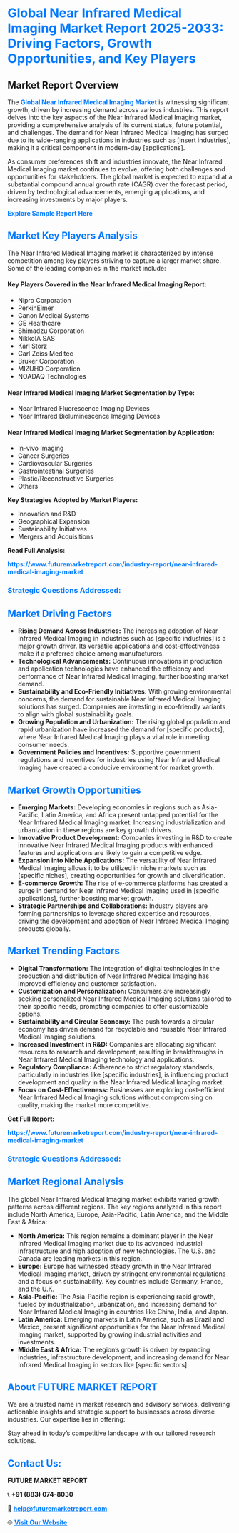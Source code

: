 <h1 style="color: #007BFF;">Global Near Infrared Medical Imaging Market Report 2025-2033: Driving Factors, Growth Opportunities, and Key Players</h1>

<section id="overview">
<h2>Market Report Overview</h2>
<p>The <a href="https://www.futuremarketreport.com/industry-report/near-infrared-medical-imaging-market" style="color: #007BFF; text-decoration: none;"><strong>Global Near Infrared Medical Imaging Market</strong></a> is witnessing significant growth, driven by increasing demand across various industries. This report delves into the key aspects of the Near Infrared Medical Imaging market, providing a comprehensive analysis of its current status, future potential, and challenges. The demand for Near Infrared Medical Imaging has surged due to its wide-ranging applications in industries such as [insert industries], making it a critical component in modern-day [applications].</p>
<p>As consumer preferences shift and industries innovate, the Near Infrared Medical Imaging market continues to evolve, offering both challenges and opportunities for stakeholders. The global market is expected to expand at a substantial compound annual growth rate (CAGR) over the forecast period, driven by technological advancements, emerging applications, and increasing investments by major players.</p>
</section>

<section id="overview">
<p><a href="https://www.futuremarketreport.com/request-sample/reportId=79641" style="color: #007BFF; text-decoration: none;"><strong>Explore Sample Report Here</strong></a></p>
</section>

<section id="key-players">
<h2 style="color: #007BFF;">Market Key Players Analysis</h2>
<p>The Near Infrared Medical Imaging market is characterized by intense competition among key players striving to capture a larger market share. Some of the leading companies in the market include:</p>
<h4>Key Players Covered in the Near Infrared Medical Imaging Report:</h4>
<ul><li>Nipro Corporation</li><li>PerkinElmer</li><li>Canon Medical Systems</li><li>GE Healthcare</li><li>Shimadzu Corporation</li><li>NikkoIA SAS</li><li>Karl Storz</li><li>Carl Zeiss Meditec</li><li>Bruker Corporation</li><li>MIZUHO Corporation</li><li>NOADAQ Technologies</li></ul>
<h4>Near Infrared Medical Imaging Market Segmentation by Type:</h4>
<ul><li>Near Infrared Fluorescence Imaging Devices</li><li>Near Infrared Bioluminescence Imaging Devices</li></ul>

<h4>Near Infrared Medical Imaging Market Segmentation by Application:</h4>
<ul><li>In-vivo Imaging</li><li>Cancer Surgeries</li><li>Cardiovascular Surgeries</li><li>Gastrointestinal Surgeries</li><li>Plastic/Reconstructive Surgeries</li><li>Others</li></ul>
<p><strong>Key Strategies Adopted by Market Players:</strong></p>
<ul>
<li>Innovation and R&D</li>
<li>Geographical Expansion</li>
<li>Sustainability Initiatives</li>
<li>Mergers and Acquisitions</li>
</ul>
</section>

<section>
<p><strong>Read Full Analysis: </strong></p><a href="https://www.futuremarketreport.com/industry-report/near-infrared-medical-imaging-market" style="color: #007BFF; text-decoration: none;"><strong>https://www.futuremarketreport.com/industry-report/near-infrared-medical-imaging-market</strong></a>
<h3 style="color: #007BFF;">Strategic Questions Addressed:</h3>
</section>

<section id="driving-factors">
<h2 style="color: #007BFF;">Market Driving Factors</h2>
<ul>
<li><strong>Rising Demand Across Industries:</strong> The increasing adoption of Near Infrared Medical Imaging in industries such as [specific industries] is a major growth driver. Its versatile applications and cost-effectiveness make it a preferred choice among manufacturers.</li>
<li><strong>Technological Advancements:</strong> Continuous innovations in production and application technologies have enhanced the efficiency and performance of Near Infrared Medical Imaging, further boosting market demand.</li>
<li><strong>Sustainability and Eco-Friendly Initiatives:</strong> With growing environmental concerns, the demand for sustainable Near Infrared Medical Imaging solutions has surged. Companies are investing in eco-friendly variants to align with global sustainability goals.</li>
<li><strong>Growing Population and Urbanization:</strong> The rising global population and rapid urbanization have increased the demand for [specific products], where Near Infrared Medical Imaging plays a vital role in meeting consumer needs.</li>
<li><strong>Government Policies and Incentives:</strong> Supportive government regulations and incentives for industries using Near Infrared Medical Imaging have created a conducive environment for market growth.</li>
</ul>
</section>

<section id="growth-opportunities">
<h2 style="color: #007BFF;">Market Growth Opportunities</h2>
<ul>
<li><strong>Emerging Markets:</strong> Developing economies in regions such as Asia-Pacific, Latin America, and Africa present untapped potential for the Near Infrared Medical Imaging market. Increasing industrialization and urbanization in these regions are key growth drivers.</li>
<li><strong>Innovative Product Development:</strong> Companies investing in R&D to create innovative Near Infrared Medical Imaging products with enhanced features and applications are likely to gain a competitive edge.</li>
<li><strong>Expansion into Niche Applications:</strong> The versatility of Near Infrared Medical Imaging allows it to be utilized in niche markets such as [specific niches], creating opportunities for growth and diversification.</li>
<li><strong>E-commerce Growth:</strong> The rise of e-commerce platforms has created a surge in demand for Near Infrared Medical Imaging used in [specific applications], further boosting market growth.</li>
<li><strong>Strategic Partnerships and Collaborations:</strong> Industry players are forming partnerships to leverage shared expertise and resources, driving the development and adoption of Near Infrared Medical Imaging products globally.</li>
</ul>
</section>

<section id="trending-factors">
<h2 style="color: #007BFF;">Market Trending Factors</h2>
<ul>
<li><strong>Digital Transformation:</strong> The integration of digital technologies in the production and distribution of Near Infrared Medical Imaging has improved efficiency and customer satisfaction.</li>
<li><strong>Customization and Personalization:</strong> Consumers are increasingly seeking personalized Near Infrared Medical Imaging solutions tailored to their specific needs, prompting companies to offer customizable options.</li>
<li><strong>Sustainability and Circular Economy:</strong> The push towards a circular economy has driven demand for recyclable and reusable Near Infrared Medical Imaging solutions.</li>
<li><strong>Increased Investment in R&D:</strong> Companies are allocating significant resources to research and development, resulting in breakthroughs in Near Infrared Medical Imaging technology and applications.</li>
<li><strong>Regulatory Compliance:</strong> Adherence to strict regulatory standards, particularly in industries like [specific industries], is influencing product development and quality in the Near Infrared Medical Imaging market.</li>
<li><strong>Focus on Cost-Effectiveness:</strong> Businesses are exploring cost-efficient Near Infrared Medical Imaging solutions without compromising on quality, making the market more competitive.</li>
</ul>
</section>

<section>
<p><strong>Get Full Report: </strong></p><a href="https://www.futuremarketreport.com/industry-report/near-infrared-medical-imaging-market" style="color: #007BFF; text-decoration: none;"><strong>https://www.futuremarketreport.com/industry-report/near-infrared-medical-imaging-market</strong></a>
<h3 style="color: #007BFF;">Strategic Questions Addressed:</h3>
</section>


<section id="regional-analysis">
<h2 style="color: #007BFF;">Market Regional Analysis</h2>
<p>The global Near Infrared Medical Imaging market exhibits varied growth patterns across different regions. The key regions analyzed in this report include North America, Europe, Asia-Pacific, Latin America, and the Middle East & Africa:</p>
<ul>
<li><strong>North America:</strong> This region remains a dominant player in the Near Infrared Medical Imaging market due to its advanced industrial infrastructure and high adoption of new technologies. The U.S. and Canada are leading markets in this region.</li>
<li><strong>Europe:</strong> Europe has witnessed steady growth in the Near Infrared Medical Imaging market, driven by stringent environmental regulations and a focus on sustainability. Key countries include Germany, France, and the U.K.</li>
<li><strong>Asia-Pacific:</strong> The Asia-Pacific region is experiencing rapid growth, fueled by industrialization, urbanization, and increasing demand for Near Infrared Medical Imaging in countries like China, India, and Japan.</li>
<li><strong>Latin America:</strong> Emerging markets in Latin America, such as Brazil and Mexico, present significant opportunities for the Near Infrared Medical Imaging market, supported by growing industrial activities and investments.</li>
<li><strong>Middle East & Africa:</strong> The region’s growth is driven by expanding industries, infrastructure development, and increasing demand for Near Infrared Medical Imaging in sectors like [specific sectors].</li>
</ul>
</section>

<footer>
<h2 style="color: #007BFF;">About FUTURE MARKET REPORT</h2>
<p>We are a trusted name in market research and advisory services, delivering actionable insights and strategic support to businesses across diverse industries. Our expertise lies in offering:</p>

<p>Stay ahead in today’s competitive landscape with our tailored research solutions.</p>

<h2 style="color: #007BFF;">Contact Us:</h2>
<p><strong>FUTURE MARKET REPORT</strong></p>
<p>📞 <strong>+91 (883) 074-8030</strong></p>
<p>📧 <strong><a href="mailto:help@futuremarketreport.com" style="color: #007BFF;">help@futuremarketreport.com</a></strong></p>
<p>🌐 <strong><a href="https://www.futuremarketreport.com/" style="color: #007BFF;">Visit Our Website</a></strong></p>
</footer>